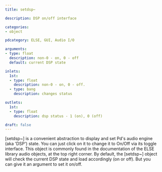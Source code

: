 ```yaml
---
title: setdsp~

description: DSP on/off interface

categories:
- object

pdcategory: ELSE, GUI, Audio I/O 

arguments:
- type: float
  description: non-0 - on, 0 - off 
  default: current DSP state

inlets:
  1st:
  - type: float
    description: non-0 - on, 0 - off.
  - type: bang
    description: changes status

outlets:
  1st:
  - type: float
    description: dsp status - 1 (on), 0 (off)

draft: false
---
```


[setdsp~] is a convenient abstraction to display and set Pd's audio engine (aka 'DSP') state. You can just click on it to change it to On/Off via its toggle interface. This object is commonly found in the documentation of the ELSE library audio objects, at the top right corner.
By default, the [setdsp~] object will check the current DSP state and load accordingly (on or off). But you can give it an argument to set it on/off.
